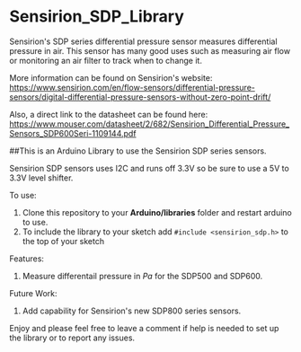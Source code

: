 Sensirion_SDP_Library
===================

Sensirion's SDP series differential pressure sensor measures differential pressure in air. 
This sensor has many good uses such as measuring air flow or monitoring an air filter to track when to change it.

More information can be found on Sensirion's website:
https://www.sensirion.com/en/flow-sensors/differential-pressure-sensors/digital-differential-pressure-sensors-without-zero-point-drift/

Also, a direct link to the datasheet can be found here:
https://www.mouser.com/datasheet/2/682/Sensirion_Differential_Pressure_Sensors_SDP600Seri-1109144.pdf

##This is an Arduino Library to use the Sensirion SDP series sensors. 

Sensirion SDP sensors uses I2C and runs off 3.3V so be sure to use a 5V to 3.3V level shifter.

To use:
1. Clone this repository to your **Arduino/libraries** folder and restart arduino to use.
2. To include the library to your sketch add `#include <sensirion_sdp.h>` to the top of your sketch

Features:
1. Measure differentail pressure in *Pa* for the SDP500 and SDP600.

Future Work:
1. Add capability for Sensirion's new SDP800 series sensors.

Enjoy and please feel free to leave a comment if help is needed to set up the library or to report any issues.
